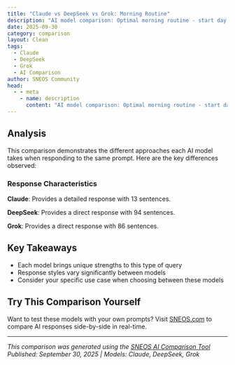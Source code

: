 ```yaml
---
title: "Claude vs DeepSeek vs Grok: Morning Routine"
description: "AI model comparison: Optimal morning routine - start day for maximum productivity..."
date: 2025-09-30
category: comparison
layout: Clean
tags:
  - Claude
  - DeepSeek
  - Grok
  - AI Comparison
author: SNEOS Community
head:
  - - meta
    - name: description
      content: "AI model comparison: Optimal morning routine - start day for maximum productivity..."
---
```


<ChatComparison
  title="Claude vs DeepSeek vs Grok: Morning Routine"
  prompt="Optimal morning routine - start day for maximum productivity"
  :responses='{
    "Claude": "# Optimal Morning Routine for Maximum Productivity\n\n## **Core Framework (First 60-90 minutes)**\n\n### **1. Wake Up Consistently (5-15 minutes)**\n- **Same time daily** (even weekends) to regulate circadian rhythm\n- **No snooze button** - damages sleep quality and alertness\n- **Natural light exposure** immediately upon waking\n\n### **2. Hydrate \u0026 Fuel (10-15 minutes)**\n- **16-20oz water** to combat overnight dehydration\n- **Light, protein-rich breakfast** for sustained energy\n- **Avoid heavy meals** that cause energy crashes\n\n### **3. Movement (10-20 minutes)**\n- **Light exercise** - stretching, yoga, or brief walk\n- **Increases blood flow** and releases endorphins\n- **Enhances cognitive function** for 2-4 hours\n\n### **4. Mental Preparation (15-30 minutes)**\n- **Meditation or breathing exercises** (even 5 minutes helps)\n- **Review daily priorities** - identify top 3 tasks\n- **Visualize successful completion** of key goals\n\n## **Advanced Optimization Strategies**\n\n### **Technology Boundaries**\n- **No phones/emails** for first 30-60 minutes\n- **Reduces reactive mindset** and decision fatigue\n- **Preserves mental energy** for important tasks\n\n### **Environment Setup**\n- **Prepare the night before** - clothes, materials ready\n- **Clean, organized space** reduces mental clutter\n- **Optimal lighting and temperature** for alertness\n\n### **Personalization Factors**\n- **Chronotype matters** - adjust timing to your natural rhythm\n- **Energy audit** - track what activities boost vs. drain you\n- **Gradual implementation** - add one element weekly\n\n## **Sample 60-Minute Routine**\n1. **Wake \u002B Light exposure** (5 min)\n2. **Hydrate \u002B light breakfast** (15 min)\n3. **Movement/stretch** (10 min)\n4. **Meditation/breathing** (10 min)\n5. **Priority planning** (10 min)\n6. **First important task** (10 min start)\n\n## **Key Success Metrics**\n- Consistent energy levels throughout morning\n- Clear mental focus for important tasks\n- Reduced decision fatigue\n- Sense of accomplishment before 9 AM\n\nThe most productive routine is one you can maintain consistently. Start with 2-3 elements and build gradually.",
    "DeepSeek": "Of course. Here is a comprehensive guide to crafting an optimal morning routine for maximum productivity, grounded in neuroscience, psychology, and the habits of highly successful people.\n\nThe goal isn\u0027t to create a rigid, stressful checklist, but a curated sequence of actions that set a positive, intentional, and energized tone for the entire day.\n\n### The Philosophy: Win the Morning, Win the Day\n\nYour morning routine is a \u0022keystone habit\u0022\u2014a single practice that sets off a chain reaction of other positive behaviors. A productive morning creates momentum that carries you through the afternoon, making you more resilient to distractions and stress.\n\n---\n\n### The Core Framework: The 5 Pillars of a Productive Morning\n\nStructure your routine around these five pillars, in this general order:\n\n1.  **Prepare the Night Before** (The Unsung Hero)\n2.  **Awaken with Intention** (The Mindset Shift)\n3.  **Energize the Body** (The Physiological Foundation)\n4.  **Focus the Mind** (The Mental Clarity)\n5.  **Execute Your #1 Priority** (The Productivity Payoff)\n\n---\n\n### Pillar 1: Prepare the Night Before (15 Minutes)\n\nA productive morning starts the night before. This eliminates decision fatigue and chaos from the moment you wake up.\n\n*   **Plan Your Top 3:** Write down the 1-3 Most Important Tasks (MITs) for the next day. Be specific (e.g., \u0022Finish slides 5-10 for presentation,\u0022 not \u0022Work on presentation\u0022).\n*   **Tidy Up:** Spend 10 minutes tidying your living space. A clear space equals a clear mind.\n*   **Prep Essentials:** Lay out your clothes, prep your breakfast (overnight oats, smoothie ingredients), and pack your bag.\n*   **Digital Sunset:** Set a \u0022no-screens\u0022 curfew 60-90 minutes before bed. This improves sleep quality dramatically.\n\n### Pillar 2: Awaken with Intention (First 10 Minutes)\n\nResist the urge to dive into digital noise. Your mind is most impressionable in the first hour.\n\n*   **No \u0022Snooze\u0022:** Snoozing fragments your sleep and causes sleep inertia (grogginess). Place your alarm across the room so you have to get up.\n*   **Hydrate Immediately:** Drink a large glass of water. Your body is dehydrated after 6-8 hours of sleep.\n*   **Get Sunlight:** Within 30 minutes of waking, get 5-15 minutes of natural sunlight. This cues your circadian rhythm, boosts serotonin, and regulates melatonin for better sleep that night.\n*   **Avoid Your Phone:** Do not check email, news, or social media for at least the first 30-60 minutes. This protects your mindset from being hijacked by other people\u0027s agendas.\n\n### Pillar 3: Energize the Body (30-60 Minutes)\n\nGet your blood flowing and body primed for action.\n\n*   **Move Your Body (15-30 min):** This is non-negotiable. It doesn\u0027t have to be a full gym session.\n    *   **Options:** Brisk walk, jogging, yoga, stretching, bodyweight exercises, or a full workout.\n    *   **Benefit:** Releases endorphins, boosts energy, reduces stress, and enhances cognitive function.\n*   **Cold Exposure (1-5 min):** A cold shower or splashing cold water on your face.\n    *   **Benefit:** Shocks the system awake, increases alertness, reduces inflammation, and builds mental resilience.\n*   **Fuel Strategically (15 min):** Eat a high-protein, healthy-fat breakfast. Avoid sugary cereals and pastries.\n    *   **Examples:** Eggs, Greek yogurt with nuts, a protein smoothie.\n    *   **Benefit:** Provides sustained energy without the mid-morning crash.\n\n### Pillar 4: Focus the Mind (15-20 Minutes)\n\nCalm your mind and set a purposeful tone before tackling your tasks.\n\n*   **Mindfulness Practice (10-15 min):**\n    *   **Meditation:** Even 5-10 minutes of focused breathing calms the amygdala (the fear center) and strengthens your focus.\n    *   **Journaling:** Use a method like:\n        *   **Gratitude Journal:** Write 3 things you\u0027re grateful for.\n        *   **The 5-Minute Journal:** \u0022I am grateful for..., What would make today great?, Daily affirmations.\u0022\n        *   **Brain Dump:** Write down everything on your mind to clear mental clutter.\n*   **Consume Uplifting Content (5-10 min):** Read a few pages of a non-fiction book, listen to a motivational podcast, or an educational audiobook. This fills your mind with positive, constructive ideas.\n\n### Pillar 5: Execute Your #1 Priority (60-90 Minutes)\n\nNow, with a clear, energized mind and body, you are ready for your most important work.\n\n*   **Tackle Your MIT First:** Start with the most important and challenging task on your list. This is often called \u0022Eating the Frog.\u0022\n*   **Work in a Time Block:** Use a timer and work for 60-90 minutes of deep, focused work without interruptions (phone on Do Not Disturb, notifications off).\n*   **Benefit:** By completing your most critical task first, you secure a \u0022win\u0022 for the day. No matter what happens later, you\u0027ve made meaningful progress. This creates a powerful sense of accomplishment and reduces anxiety.\n\n---\n\n### Sample Optimal Morning Routines\n\n#### The \u0022Early Riser\u0022 (5:30 AM Wake-up)\n*   **5:30 AM:** Wake up, no snooze. Drink a full glass of water.\n*   **5:35 AM:** Step outside for 10 minutes of sunlight while stretching.\n*   **5:45 AM:** 20-minute workout (yoga, bodyweight circuit, or jog).\n*   **6:05 AM:** Cold shower.\n*   **6:15 AM:** Healthy breakfast while reading a book.\n*   **6:30 AM:** 10-minute meditation and journaling.\n*   **6:45 AM:** Review MITs and plan the day.\n*   **7:00 AM:** Begin deep work on #1 priority.\n\n#### The \u0022Time-Crunched\u0022 (7:00 AM Wake-up)\n*   **7:00 AM:** Wake up, no phone. Hydrate immediately.\n*   **7:05 AM:** 5-minute stretch or 20 jumping jacks to get blood flowing.\n*   **7:10 AM:** Quick, healthy breakfast (prepped the night before).\n*   **7:20 AM:** 5-minute mindfulness breathing exercise.\n*   **7:25 AM:** Review your #1 MIT for the day.\n*   **7:30 AM:** Begin focused work.\n\n### Golden Rules for Success\n\n1.  **Consistency Over Perfection:** It\u0027s better to do a shortened version of your routine every day than the \u0022perfect\u0022 one once a week. Your body and mind thrive on rhythm.\n2.  **Start Small:** If this is new, don\u0027t try to implement everything at once. Start by waking up 15 minutes earlier to drink water and avoid your phone for the first 30 minutes. Add one new habit each week.\n3.  **Customize It:** This is a template, not a dogma. Experiment. If you hate meditation, try journaling. If you despise the cold, take a warm shower. The best routine is the one you will actually *do*.\n4.  **Track Your Progress:** Use a habit tracker to mark your successful days. The visual proof of a streak is a powerful motivator.\n\nBy investing in your morning, you are investing in your entire day. You transition from being reactive to proactive, taking control of your time, energy, and focus from the moment you open your eyes.",
    "Grok": "Creating an optimal morning routine to maximize productivity involves structuring your early hours to align with your goals, boost energy, and set a positive tone for the day. Below is a step-by-step guide to designing a morning routine tailored for productivity. You can adjust it based on your personal needs and schedule.\n\n---\n\n### **Key Principles for an Optimal Morning Routine**\n1. **Consistency**: Stick to a regular wake-up time to regulate your body clock.\n2. **Purpose**: Focus on activities that enhance mental clarity, physical energy, and emotional well-being.\n3. **Avoid Overloading**: Keep the routine simple and sustainable to avoid burnout.\n4. **Preparation**: Plan the night before to reduce decision fatigue in the morning.\n\n---\n\n### **Optimal Morning Routine (Sample Timeline: 5:30 AM - 8:00 AM)**\n\n#### **5:30 AM - Wake Up**\n- **Avoid the Snooze Button**: Place your alarm clock or phone across the room to force yourself out of bed.\n- **Hydrate Immediately**: Drink a glass of water (16-20 oz) to rehydrate after sleep. Add lemon for a refreshing boost and to aid digestion.\n- **Morning Light Exposure**: Open the curtains or step outside for 5-10 minutes to get natural light. This helps regulate your circadian rhythm and boosts alertness.\n\n#### **5:40 AM - Physical Movement (10-20 minutes)**\n- **Light Exercise**: Do a short workout to wake up your body and increase energy. Options:\n  - Stretching or yoga for flexibility and calming the mind.\n  - A quick jog, brisk walk, or bodyweight exercises (push-ups, squats) for cardiovascular health.\n  - Aim for 10-20 minutes to get your heart rate up without exhausting yourself.\n- **Why?** Morning exercise boosts endorphins, improves focus, and enhances metabolism.\n\n#### **6:00 AM - Mindfulness or Mental Preparation (10-15 minutes)**\n- **Meditation or Deep Breathing**: Spend 5-10 minutes practicing mindfulness to reduce stress and improve concentration. Apps like Headspace or Calm can guide you.\n- **Gratitude Practice**: Write down or think of 3 things you\u2019re grateful for to cultivate a positive mindset.\n- **Visualization**: Spend a few minutes visualizing your day\u2014imagine completing your tasks successfully to build confidence and motivation.\n- **Why?** Mental preparation sets an intentional tone for the day and reduces anxiety.\n\n#### **6:15 AM - Plan Your Day (10 minutes)**\n- **Review Goals and Priorities**: Look at your to-do list (ideally prepared the night before) and identify the top 3 tasks you must accomplish (MITs - Most Important Tasks).\n- **Time Blocking**: Allocate specific times for deep work, meetings, and breaks to stay focused.\n- **Why?** A clear plan minimizes procrastination and keeps you aligned with your goals.\n\n#### **6:25 AM - Personal Hygiene and Nutrition (30-45 minutes)**\n- **Morning Hygiene**: Brush your teeth, wash your face, shower if needed, and get dressed. Looking and feeling fresh boosts confidence.\n- **Healthy Breakfast**: Fuel your body with a balanced meal. Examples:\n  - High-protein: Eggs, Greek yogurt, or a protein smoothie.\n  - Healthy carbs: Oatmeal with fruit or whole-grain toast with avocado.\n  - Hydration: Pair breakfast with water, green tea, or black coffee (limit caffeine to 1-2 cups to avoid crashes).\n- **Why?** Proper nutrition and hygiene improve physical and mental energy for the day ahead.\n\n#### **7:10 AM - Deep Work or Learning (30-60 minutes)**\n- **Tackle High-Priority Work**: Use this time for your most important or cognitively demanding task (writing, problem-solving, or creative work). Your mind is often freshest in the morning.\n- **Alternative - Skill Development**: Spend this time reading, learning a new skill, or listening to a podcast related to your goals.\n- **Why?** Early mornings are often free from distractions, making them ideal for focused work.\n\n#### **8:00 AM - Transition to Your Day**\n- **Quick Review**: Check emails or messages briefly (set a 5-10 minute limit to avoid getting sucked in).\n- **Positive Mindset**: Take a deep breath, smile, and affirm your readiness to handle the day.\n- **Why?** A smooth transition prevents feeling rushed or overwhelmed as you dive into your schedule.\n\n---\n\n### **Additional Tips for Success**\n1. **Prep the Night Before**:\n   - Lay out clothes, pack your bag, and prepare breakfast ingredients.\n   - Write your to-do list and set up your workspace.\n   - Aim for 7-9 hours of quality sleep by maintaining a consistent bedtime (e.g., 10:00 PM if waking at 5:30 AM).\n2. **Limit Technology**:\n   - Avoid checking social media or news first thing in the morning\u2014it can drain mental energy and disrupt focus.\n   - Use a traditional alarm clock instead of your phone to minimize temptation.\n3. **Customize Based on Energy Levels**:\n   - If you\u2019re not a morning person, shift the timeline later or start with shorter activities (e.g., 5 minutes of stretching instead of 20).\n   - Experiment to find what energizes you most.\n4. **Track Progress**:\n   - Use a journal or app to track how your morning routine impacts your productivity and mood. Adjust as needed.\n\n---\n\n### **Why This Works for Maximum Productivity**\n- **Physical Activation**: Hydration, movement, and nutrition prime your body for energy.\n- **Mental Clarity**: Mindfulness and planning reduce stress and sharpen focus.\n- **Momentum**: Starting with small wins (e.g., making your bed, completing a workout) builds confidence for bigger tasks.\n- **Circadian Alignment**: Morning light and consistent timing optimize your natural energy cycles.\n\n---\n\n### **Sample Variations Based on Time Availability**\n- **If you have only 30 minutes**:\n  - 5 min: Wake up, hydrate, light exposure.\n  - 5 min: Quick stretches or deep breathing.\n  - 10 min: Plan your day (top 3 tasks).\n  - 10 min: Hygiene and a grab-and-go breakfast.\n- **If you\u2019re a late riser (e.g., wake at 7:30 AM)**:\n  - Compress activities: 10 min exercise, 5 min mindfulness, 15 min planning/breakfast.\n  - Focus on the essentials: hydration, planning, and a quick energy boost.\n\n---\n\nBy following or adapting this routine, you\u2019ll create a strong foundation for productivity while maintaining balance. Start small, build consistency, and refine over time to match your lifestyle. What\u2019s your current morning routine, and are there specific areas (e.g., focus, energy) you\u2019d like to improve? I can tailor this further if needed!"
  }'
  published-date="22:46"
/>

## Analysis

This comparison demonstrates the different approaches each AI model takes when responding to the same prompt. Here are the key differences observed:

### Response Characteristics

**Claude**: Provides a detailed response with 13 sentences. 

**DeepSeek**: Provides a direct response with 94 sentences. 

**Grok**: Provides a direct response with 86 sentences. 

## Key Takeaways

- Each model brings unique strengths to this type of query
- Response styles vary significantly between models
- Consider your specific use case when choosing between these models

## Try This Comparison Yourself

Want to test these models with your own prompts? Visit [SNEOS.com](https://sneos.com) to compare AI responses side-by-side in real-time.

---

*This comparison was generated using the [SNEOS AI Comparison Tool](https://sneos.com)*
*Published: September 30, 2025 | Models: Claude, DeepSeek, Grok*
